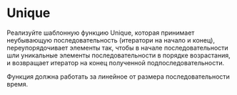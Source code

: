 # Unique

Реализуйте шаблонную функцию Unique, которая принимает неубывающую последовательность (итератори на начало и конец), переупорядочивает элементы так, чтобы в начале последовательности шли уникальные элементы последовательности в порядке возрастания, и возвращает итератор на конец полученной подпоследовательности.

Функция должна работать за линейное от размера последовательности время.